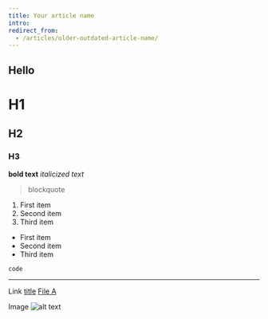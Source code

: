 ```yaml
---
title: Your article name
intro:
redirect_from:
  - /articles/older-outdated-article-name/
---
```


## Hello

# H1
## H2
### H3
**bold text**
*italicized text*

> blockquote

1. First item
2. Second item
3. Third item
- First item
- Second item
- Third item

`code`

---
Link	[title](https://www.example.com)
[File A](article1_tldr.md)

Image	![alt text](image.jpg)
